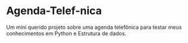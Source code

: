 # Agenda-Telef-nica
Um mini querido projeto sobre uma agenda telefônica para testar meus conhecimentos em Python e Estrutura de dados.
